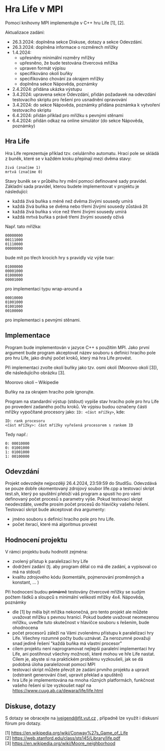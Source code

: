 # Hra Life v MPI

Pomocí knihovny MPI implementujte v C++ hru Life [1], [2]. 

Aktualizace zadání:
- 26.3.2024: doplněna sekce Diskuse, dotazy a sekce Odevzdání.
- 26.3.2024: doplněna informace o rozměrech mřížky
- 1.4.2024:
    - upřesněny minimální rozměry mřížky
    - upřesněno, že bude testována čtvercová mřížka
    - upraven formát výpisu
    - specifikováno okolí buňky
    - specifikováno chování za okrajem mřížky 
    - doplněna sekce Nápověda, poznámky
- 2.4.2024: přidána ukázka výstupu
- 3.4.2024: upravena sekce Odevzdání, přidán požadavek na odevzdání testovacího skriptu pro řešení pro usnadnění opravování
- 3.4.2024: do sekce Nápověda, poznámky přidána poznámka k vytvoření testovacího skriptu
- 6.4.2024: přidán příklad pro mřížku s pevnými stěnami
- 6.4.2024: přidán odkaz na online simulátor (do sekce Nápověda, poznámky)

## Hra Life

Hra Life reprezentuje příklad tzv. celulárního automatu. Hrací pole se skládá z buněk, které se v každém kroku přepínají mezi dvěma stavy: 

    živá (značíme 1)
    mrtvá (značíme 0)

Stavy buněk se v průběhu hry mění pomocí definované sady pravidel. Základní sada pravidel, kterou budete implementovat v projektu je následující:
- každá živá buňka s méně než dvěma živými sousedy umírá
- každá živá buňka se dvěma nebo třemi živými sousedy zůstává žít
- každá živá buňka s více než třemi živými sousedy umírá
- každá mrtvá buňka s právě třemi živými sousedy ožívá

Např. tato mřížka: 


```
00000000
00111000
01110000
00000000
```

bude mít po třech krocích hry s pravidly viz výše tvar:

```
01000000
00001000
01000000
00001000
```

pro implementaci typu wrap-around a 

```
00010000
01001000
01001000
00100000
```

pro implementaci s pevnými stěnami.

## Implementace

Program bude implementován v jazyce C++ s použitím MPI. Jako první argument bude program akceptovat název souboru s definicí hracího pole pro hru Life, jako druhý počet kroků, který má hra Life provést. 

Při implementaci zvolte okolí buňky jako tzv. osmi okolí (Moorovo okolí [3]), dle následujícího obrázku [3].

Moorovo okolí – Wikipedie

Buňky na za okrajem hracího pole ignorujte.

Program na standardní výstup (stdout) vypíše stav hracího pole pro hru Life po provedení zadaného počtu kroků. Ve výpisu budou označeny části mřížky vypočítané procesory jako: 
`ID: <část mřížky>`, kde:

    ID: rank procesoru
    <část mřížky>: část mřížky vyřešená procesorem s rankem ID

Tedy např.:

```
0: 00010000
0: 01001000
1: 01001000
1: 00100000
```

## Odevzdání

Projekt odevzdejte nejpozději 26.4.2024, 23:59:59 do StudISu. Odevzdává se pouze dobře okomentovaný zdrojový soubor life.cpp a testovací skript test.sh, který po spuštění přeloží váš program a spustí ho pro vámi definovaný počet procesů s parametry výše. Pokud testovací skript neodevzdáte, uveďte prosím počet procesů do hlavičky vašeho řešení. Testovací skript bude akceptovat dva argumenty:
- jméno souboru s definicí hracího pole pro hru Life.
- počet iterací, které má algoritmus provést

## Hodnocení projektu

V rámci projektu budu hodnotit zejména:
- zvolený přístup k paralelizaci hry Life
- dodržení zadání (tj. aby program dělal co má dle zadání, a vypisoval co má na stdout)
- kvalitu zdrojového kódu (komentáře, pojmenování proměnných a konstant, ... )

Při hodnocení budou ~~primárně~~ testovány čtvercové mřížky se sudým počtem řádků a sloupců s minimální velikostí mřížky 4x4.
Nápověda, poznámky

- dle [1] by měla být mřížka nekonečná, pro tento projekt ale můžete uvažovat mřížku s pevnou hranicí. Pokud budete uvažovat neomezenou mřížku, uveďte tuto skutečnost v hlavičce souboru s řešením, bude ohodnocena
- počet procesorů záleží na Vámi zvolenému přístupu k paralelizaci hry Life. Všechny rozumné počty budu uznávat. Za nerozumné považuji snad jedině řešení "každá buňka má vlastní procesor"
- cílem projektu není naprogramovat nejlepší paralelní implementaci hry Life, ani postihnout všechny možnosti, které mohou ve hře Life nastat. Cílem je, abyste si na praktickém problému vyzkoušeli, jak se dá podobná úloha paralelizovat pomocí MPI
- testovací skript můžete převzít ze zadání prvního projektu a upravit (odstranit generování čísel, upravit překlad a spuštění)
- hra Life je implementována na mnoha různých platformách, funkčnost vašeho řešení si lze vyzkoušet např na https://www.cuug.ab.ca/dewara/life/life.html

## Diskuse, dotazy

S dotazy se obracejte na iveigend@fit.vut.cz , případně lze využít i diskusní fórum pro dotazy.

[1] https://en.wikipedia.org/wiki/Conway%27s_Game_of_Life  
[2] https://web.stanford.edu/class/sts145/Library/life.pdf  
[3] https://en.wikipedia.org/wiki/Moore_neighborhood  
